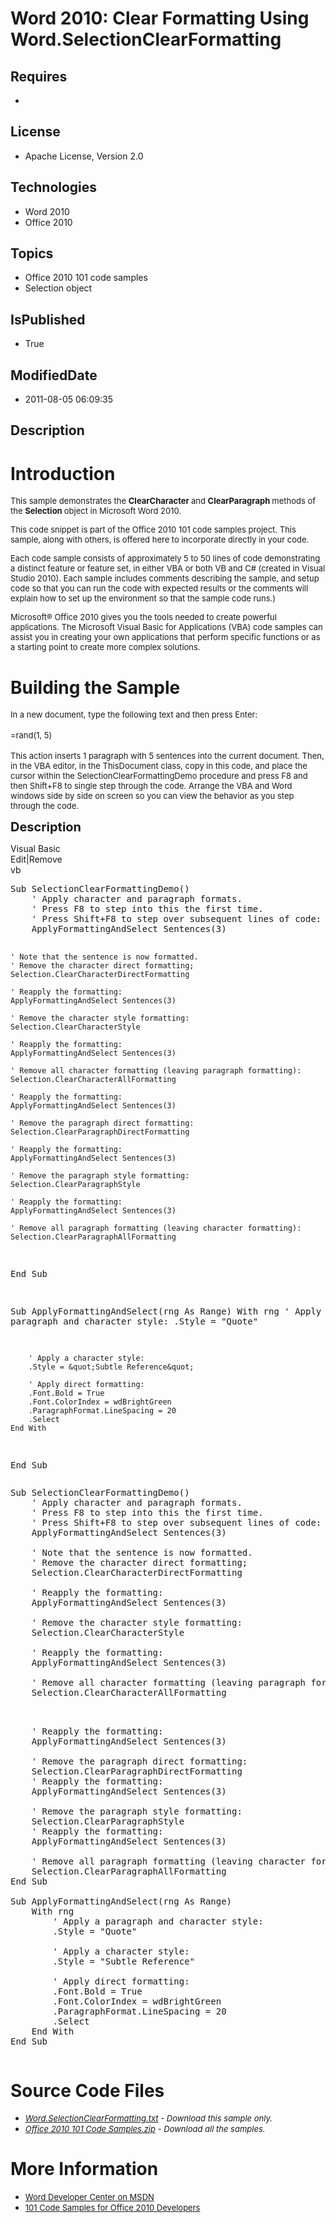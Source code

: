 # Word 2010: Clear Formatting Using Word.SelectionClearFormatting
## Requires
* 
## License
* Apache License, Version 2.0
## Technologies
* Word 2010
* Office 2010
## Topics
* Office 2010 101 code samples
* Selection object
## IsPublished
* True
## ModifiedDate
* 2011-08-05 06:09:35
## Description

<h1>Introduction</h1>
<p><span style="font-size:small">This sample demonstrates the <strong>ClearCharacter
</strong>and <strong>ClearParagraph </strong>methods of the <strong>Selection </strong>
object in Microsoft Word 2010.</span></p>
<p><span style="font-size:small">This code snippet is part of the Office 2010 101 code samples project. This sample, along with others, is offered here to incorporate directly in your code.</span></p>
<p><span style="font-size:small">Each code sample consists of approximately 5 to 50 lines of code demonstrating a distinct feature or feature set, in either VBA or both VB and C# (created in Visual Studio 2010). Each sample includes comments describing the
 sample, and setup code so that you can run the code with expected results or the comments will explain how to set up the environment so that the sample code runs.)</span></p>
<p><span style="font-size:small">Microsoft&reg; Office 2010 gives you the tools needed to create powerful applications. The Microsoft Visual Basic for Applications (VBA) code samples can assist you in creating your own applications that perform specific functions
 or as a starting point to create more complex solutions.</span></p>
<h1><span>Building the Sample</span></h1>
<p><span style="font-size:small">In a new document, type the following text and then press Enter:</span><br>
<br>
<span style="font-size:small">=rand(1, 5)</span><br>
<br>
<span style="font-size:small">This action inserts 1 paragraph with 5 sentences into the current document. Then, in the VBA editor, in the ThisDocument class, copy in this code, and place the cursor within the SelectionClearFormattingDemo procedure and press
 F8 and then Shift&#43;F8 to single step through the code. Arrange the VBA and Word windows side by side on screen so you can view the behavior as you step through the code.</span></p>
<p><span style="font-size:20px; font-weight:bold">Description</span></p>
<div class="scriptcode">
<div class="pluginEditHolder" pluginCommand="mceScriptCode">
<div class="title"><span>Visual Basic</span></div>
<div class="pluginLinkHolder"><span class="pluginEditHolderLink">Edit</span>|<span class="pluginRemoveHolderLink">Remove</span></div>
<span class="hidden">vb</span>
<pre class="hidden">Sub SelectionClearFormattingDemo()
    ' Apply character and paragraph formats.
    ' Press F8 to step into this the first time.
    ' Press Shift&#43;F8 to step over subsequent lines of code:
    ApplyFormattingAndSelect Sentences(3)
   
    ' Note that the sentence is now formatted.
    ' Remove the character direct formatting;
    Selection.ClearCharacterDirectFormatting
       
    ' Reapply the formatting:
    ApplyFormattingAndSelect Sentences(3)

    ' Remove the character style formatting:
    Selection.ClearCharacterStyle

    ' Reapply the formatting:
    ApplyFormattingAndSelect Sentences(3)
   
    ' Remove all character formatting (leaving paragraph formatting):
    Selection.ClearCharacterAllFormatting
   
    ' Reapply the formatting:
    ApplyFormattingAndSelect Sentences(3)
   
    ' Remove the paragraph direct formatting:
    Selection.ClearParagraphDirectFormatting
   
    ' Reapply the formatting:
    ApplyFormattingAndSelect Sentences(3)
   
    ' Remove the paragraph style formatting:
    Selection.ClearParagraphStyle
   
    ' Reapply the formatting:
    ApplyFormattingAndSelect Sentences(3)
   
    ' Remove all paragraph formatting (leaving character formatting):
    Selection.ClearParagraphAllFormatting
   
End Sub

Sub ApplyFormattingAndSelect(rng As Range)
    With rng
        ' Apply a paragraph and character style:
        .Style = &quot;Quote&quot;
       
        ' Apply a character style:
        .Style = &quot;Subtle Reference&quot;
       
        ' Apply direct formatting:
        .Font.Bold = True
        .Font.ColorIndex = wdBrightGreen
        .ParagraphFormat.LineSpacing = 20
        .Select
    End With
End Sub</pre>
<div class="preview">
<pre class="vb"><span class="visualBasic__keyword">Sub</span>&nbsp;SelectionClearFormattingDemo()&nbsp;
&nbsp;&nbsp;&nbsp;&nbsp;<span class="visualBasic__com">'&nbsp;Apply&nbsp;character&nbsp;and&nbsp;paragraph&nbsp;formats.</span>&nbsp;
&nbsp;&nbsp;&nbsp;&nbsp;<span class="visualBasic__com">'&nbsp;Press&nbsp;F8&nbsp;to&nbsp;step&nbsp;into&nbsp;this&nbsp;the&nbsp;first&nbsp;time.</span>&nbsp;
&nbsp;&nbsp;&nbsp;&nbsp;<span class="visualBasic__com">'&nbsp;Press&nbsp;Shift&#43;F8&nbsp;to&nbsp;step&nbsp;over&nbsp;subsequent&nbsp;lines&nbsp;of&nbsp;code:</span>&nbsp;
&nbsp;&nbsp;&nbsp;&nbsp;ApplyFormattingAndSelect&nbsp;Sentences(<span class="visualBasic__number">3</span>)&nbsp;
&nbsp;&nbsp;&nbsp;&nbsp;
&nbsp;&nbsp;&nbsp;&nbsp;<span class="visualBasic__com">'&nbsp;Note&nbsp;that&nbsp;the&nbsp;sentence&nbsp;is&nbsp;now&nbsp;formatted.</span>&nbsp;
&nbsp;&nbsp;&nbsp;&nbsp;<span class="visualBasic__com">'&nbsp;Remove&nbsp;the&nbsp;character&nbsp;direct&nbsp;formatting;</span>&nbsp;
&nbsp;&nbsp;&nbsp;&nbsp;Selection.ClearCharacterDirectFormatting&nbsp;
&nbsp;&nbsp;&nbsp;&nbsp;&nbsp;&nbsp;&nbsp;&nbsp;
&nbsp;&nbsp;&nbsp;&nbsp;<span class="visualBasic__com">'&nbsp;Reapply&nbsp;the&nbsp;formatting:</span>&nbsp;
&nbsp;&nbsp;&nbsp;&nbsp;ApplyFormattingAndSelect&nbsp;Sentences(<span class="visualBasic__number">3</span>)&nbsp;
&nbsp;
&nbsp;&nbsp;&nbsp;&nbsp;<span class="visualBasic__com">'&nbsp;Remove&nbsp;the&nbsp;character&nbsp;style&nbsp;formatting:</span>&nbsp;
&nbsp;&nbsp;&nbsp;&nbsp;Selection.ClearCharacterStyle&nbsp;
&nbsp;
&nbsp;&nbsp;&nbsp;&nbsp;<span class="visualBasic__com">'&nbsp;Reapply&nbsp;the&nbsp;formatting:</span>&nbsp;
&nbsp;&nbsp;&nbsp;&nbsp;ApplyFormattingAndSelect&nbsp;Sentences(<span class="visualBasic__number">3</span>)&nbsp;
&nbsp;&nbsp;&nbsp;&nbsp;
&nbsp;&nbsp;&nbsp;&nbsp;<span class="visualBasic__com">'&nbsp;Remove&nbsp;all&nbsp;character&nbsp;formatting&nbsp;(leaving&nbsp;paragraph&nbsp;formatting):</span>&nbsp;
&nbsp;&nbsp;&nbsp;&nbsp;Selection.ClearCharacterAllFormatting&nbsp;

&nbsp;&nbsp;&nbsp;&nbsp;
&nbsp;&nbsp;&nbsp;&nbsp;<span class="visualBasic__com">'&nbsp;Reapply&nbsp;the&nbsp;formatting:</span>&nbsp;
&nbsp;&nbsp;&nbsp;&nbsp;ApplyFormattingAndSelect&nbsp;Sentences(<span class="visualBasic__number">3</span>)&nbsp;
&nbsp;&nbsp;&nbsp;&nbsp;
&nbsp;&nbsp;&nbsp;&nbsp;<span class="visualBasic__com">'&nbsp;Remove&nbsp;the&nbsp;paragraph&nbsp;direct&nbsp;formatting:</span>&nbsp;
&nbsp;&nbsp;&nbsp;&nbsp;Selection.ClearParagraphDirectFormatting&nbsp;
&nbsp;&nbsp;&nbsp;&nbsp;
&nbsp;&nbsp;&nbsp;&nbsp;<span class="visualBasic__com">'&nbsp;Reapply&nbsp;the&nbsp;formatting:</span>&nbsp;
&nbsp;&nbsp;&nbsp;&nbsp;ApplyFormattingAndSelect&nbsp;Sentences(<span class="visualBasic__number">3</span>)&nbsp;
&nbsp;&nbsp;&nbsp;&nbsp;
&nbsp;&nbsp;&nbsp;&nbsp;<span class="visualBasic__com">'&nbsp;Remove&nbsp;the&nbsp;paragraph&nbsp;style&nbsp;formatting:</span>&nbsp;
&nbsp;&nbsp;&nbsp;&nbsp;Selection.ClearParagraphStyle&nbsp;
&nbsp;&nbsp;&nbsp;&nbsp;
&nbsp;&nbsp;&nbsp;&nbsp;<span class="visualBasic__com">'&nbsp;Reapply&nbsp;the&nbsp;formatting:</span>&nbsp;
&nbsp;&nbsp;&nbsp;&nbsp;ApplyFormattingAndSelect&nbsp;Sentences(<span class="visualBasic__number">3</span>)&nbsp;
&nbsp;&nbsp;&nbsp;&nbsp;
&nbsp;&nbsp;&nbsp;&nbsp;<span class="visualBasic__com">'&nbsp;Remove&nbsp;all&nbsp;paragraph&nbsp;formatting&nbsp;(leaving&nbsp;character&nbsp;formatting):</span>&nbsp;
&nbsp;&nbsp;&nbsp;&nbsp;Selection.ClearParagraphAllFormatting&nbsp;
&nbsp;&nbsp;&nbsp;&nbsp;
<span class="visualBasic__keyword">End</span>&nbsp;<span class="visualBasic__keyword">Sub</span>&nbsp;
&nbsp;
<span class="visualBasic__keyword">Sub</span>&nbsp;ApplyFormattingAndSelect(rng&nbsp;<span class="visualBasic__keyword">As</span>&nbsp;Range)&nbsp;
&nbsp;&nbsp;&nbsp;&nbsp;<span class="visualBasic__keyword">With</span>&nbsp;rng&nbsp;
&nbsp;&nbsp;&nbsp;&nbsp;&nbsp;&nbsp;&nbsp;&nbsp;<span class="visualBasic__com">'&nbsp;Apply&nbsp;a&nbsp;paragraph&nbsp;and&nbsp;character&nbsp;style:</span>&nbsp;
&nbsp;&nbsp;&nbsp;&nbsp;&nbsp;&nbsp;&nbsp;&nbsp;.Style&nbsp;=&nbsp;<span class="visualBasic__string">&quot;Quote&quot;</span>&nbsp;
&nbsp;&nbsp;&nbsp;&nbsp;&nbsp;&nbsp;&nbsp;&nbsp;
&nbsp;&nbsp;&nbsp;&nbsp;&nbsp;&nbsp;&nbsp;&nbsp;<span class="visualBasic__com">'&nbsp;Apply&nbsp;a&nbsp;character&nbsp;style:</span>&nbsp;
&nbsp;&nbsp;&nbsp;&nbsp;&nbsp;&nbsp;&nbsp;&nbsp;.Style&nbsp;=&nbsp;<span class="visualBasic__string">&quot;Subtle&nbsp;Reference&quot;</span>&nbsp;
&nbsp;&nbsp;&nbsp;&nbsp;&nbsp;&nbsp;&nbsp;&nbsp;
&nbsp;&nbsp;&nbsp;&nbsp;&nbsp;&nbsp;&nbsp;&nbsp;<span class="visualBasic__com">'&nbsp;Apply&nbsp;direct&nbsp;formatting:</span>&nbsp;
&nbsp;&nbsp;&nbsp;&nbsp;&nbsp;&nbsp;&nbsp;&nbsp;.Font.Bold&nbsp;=&nbsp;<span class="visualBasic__keyword">True</span>&nbsp;
&nbsp;&nbsp;&nbsp;&nbsp;&nbsp;&nbsp;&nbsp;&nbsp;.Font.ColorIndex&nbsp;=&nbsp;wdBrightGreen&nbsp;
&nbsp;&nbsp;&nbsp;&nbsp;&nbsp;&nbsp;&nbsp;&nbsp;.ParagraphFormat.LineSpacing&nbsp;=&nbsp;<span class="visualBasic__number">20</span>&nbsp;
&nbsp;&nbsp;&nbsp;&nbsp;&nbsp;&nbsp;&nbsp;&nbsp;.<span class="visualBasic__keyword">Select</span>&nbsp;
&nbsp;&nbsp;&nbsp;&nbsp;<span class="visualBasic__keyword">End</span>&nbsp;<span class="visualBasic__keyword">With</span>&nbsp;
<span class="visualBasic__keyword">End</span>&nbsp;<span class="visualBasic__keyword">Sub</span></pre>
</div>
</div>
</div>
<h1><span>Source Code Files</span></h1>
<ul>
<li><span style="font-size:small"><em><em><a id="26246" href="/site/view/file/26246/1/Word.SelectionClearFormatting.txt">Word.SelectionClearFormatting.txt</a>&nbsp;- Download this sample only.<br>
</em></em></span></li><li><span style="font-size:small"><em><em><a id="26247" href="/site/view/file/26247/1/Office%202010%20101%20Code%20Samples.zip">Office 2010 101 Code Samples.zip</a>&nbsp;- Download all the samples.</em></em></span>
</li></ul>
<h1>More Information</h1>
<ul>
<li><span style="font-size:small"><a href="http://msdn.microsoft.com/en-us/office/aa905482">Word Developer Center on MSDN</a></span>
</li><li><span style="font-size:small"><a href="http://msdn.microsoft.com/en-us/office/hh360994">101 Code Samples for Office 2010 Developers</a></span>
</li></ul>
